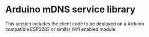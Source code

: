 # Arduino mDNS service library

This section includes the client code to be deployed on a Arduino compatible ESP3282 or similar Wifi enabled module.